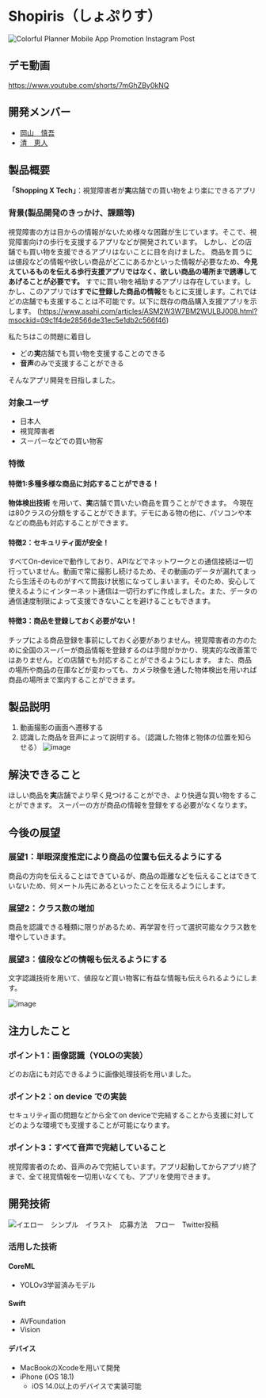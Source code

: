 # Shopiris（しょぷりす）
![Colorful Planner Mobile App Promotion Instagram Post](https://github.com/user-attachments/assets/e3f047c4-1e6e-4c53-bda6-081130d55973)


## デモ動画
https://www.youtube.com/shorts/7mGhZBy0kNQ

## 開発メンバー
- [岡山　慎吾](https://github.com/shin5trp)
- [清　恵人](https://github.com/SeiKdesu)




## 製品概要
**「Shopping X Tech」**：視覚障害者が**実**店舗での買い物をより楽にできるアプリ

### 背景(製品開発のきっかけ、課題等)
視覚障害の方は目からの情報がないため様々な困難が生じています。そこで、視覚障害向けの歩行を支援するアプリなどが開発されています。
しかし、どの店舗でも買い物を支援できるアプリはないことに目を向けました。
商品を買うには値段などの情報や欲しい商品がどこにあるかといった情報が必要なため、**今見えているものを伝える歩行支援アプリではなく、欲しい商品の場所まで誘導してあげることが必要です。**
すでに買い物を補助するアプリは存在しています。しかし、このアプリでは**すでに登録した商品の情報**をもとに支援します。これではどの店舗でも支援することは不可能です。以下に既存の商品購入支援アプリを示します。
(https://www.asahi.com/articles/ASM2W3W7BM2WULBJ008.html?msockid=09c1f4de28566de31ec5e1db2c566f46)


私たちはこの問題に着目し
- どの**実**店舗でも買い物を支援することのできる
- **音声**のみで支援することができる

そんなアプリ開発を目指しました。

### 対象ユーザ
- 日本人
- 視覚障害者
- スーパーなどでの買い物客

### 特徴
#### 特徴1:多種多様な商品に対応することができる！
**物体検出技術** を用いて、**実**店舗で買いたい商品を買うことができます。
今現在は80クラスの分類をすることができます。デモにある物の他に、パソコンや本などの商品も対応することができます。


#### 特徴2：セキュリティ面が安全！
すべてOn-deviceで動作しており、APIなどでネットワークとの通信接続は一切行っていません。動画で常に撮影し続けるため、その動画のデータが漏れてまったら生活そのものがすべて筒抜け状態になってしまいます。そのため、安心して使えるようにインターネット通信は一切行わずに作成しました。また、データの通信速度制限によって支援できないことを避けることもできます。

#### 特徴3：商品を登録しておく必要がない！
チップによる商品登録を事前にしておく必要がありません。視覚障害者の方のために全国のスーパーが商品情報を登録するのは手間がかかり、現実的な改善策ではありません。どの店舗でも対応することができるようにします。
また、商品の場所や商品の在庫などが変わっても、カメラ映像を通した物体検出を用いれば商品の場所まで案内することができます。



## 製品説明
1. 動画撮影の画面へ遷移する
2. 認識した商品を音声によって説明する。（認識した物体と物体の位置を知らせる）
 ![image](https://github.com/user-attachments/assets/c51418c1-ded0-46e4-8f02-51ac74a40ead)



## 解決できること
ほしい商品を**実**店舗でより早く見つけることができ、より快適な買い物をすることができます。
スーパーの方が商品の情報を登録をする必要がなくなります。

## 今後の展望
### 展望1：単眼深度推定により商品の位置も伝えるようにする
商品の方向を伝えることはできているが、商品の距離などを伝えることはできていないため、何メートル先にあるといったことを伝えるようにします。
  
### 展望2：クラス数の増加
商品を認識できる種類に限りがあるため、再学習を行って選択可能なクラス数を増やしていきます。

### 展望3：値段などの情報も伝えるようにする
文字認識技術を用いて、値段など買い物客に有益な情報も伝えられるようにします。

![image](https://github.com/user-attachments/assets/5ee67f87-be57-4ee5-b45f-38dcb1b921d5)


## 注力したこと
### ポイント1：画像認識（YOLOの実装）
どのお店にも対応できるように画像処理技術を用いました。

### ポイント2：on device での実装
セキュリティ面の問題などから全てon deviceで完結することから支援に対してどのような環境でも支援することが可能になります。

### ポイント3：すべて音声で完結していること
視覚障害者のため、音声のみで完結しています。アプリ起動してからアプリ終了まで、全て視覚情報を一切用いなくても、アプリを使用できます。


## 開発技術
![イエロー　シンプル　イラスト　応募方法　フロー　Twitter投稿](https://github.com/user-attachments/assets/b96f6283-d3de-4c78-b9a3-a2dab723b26f)


### 活用した技術
#### CoreML 
- YOLOv3学習済みモデル
#### Swift
- AVFoundation
- Vision



#### デバイス
- MacBookのXcodeを用いて開発
- iPhone (iOS 18.1)
    - iOS 14.0以上のデバイスで実装可能
